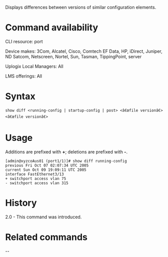 <!-- 5.4 -->

Displays differences between versions of similar configuration elements.

# Command availability

CLI resource: port

Device makes: 3Com, Alcatel, Cisco, Comtech EF Data, HP, iDirect, Juniper, ND Satcom, Netscreen, Nortel, Sun, Tasman, TippingPoint, server

Uplogix Local Managers: All

LMS offerings: All

# Syntax 

```
show diff <running-config | startup-config | post> <â€œfile versionâ€> <â€œfile versionâ€>
```

# Usage 
Additions are prefixed with **+**; deletions are prefixed with **-**.

```
[admin@xyzcoAus01 (port1/1)]# show diff running-config
previous Fri Oct 07 02:07:34 UTC 2005
current Sun Oct 09 19:09:11 UTC 2005
interface FastEthernet3/13
+ switchport access vlan 75
- switchport access vlan 315
```

# History 

2.0 - This command was introduced.

# Related commands 

--
